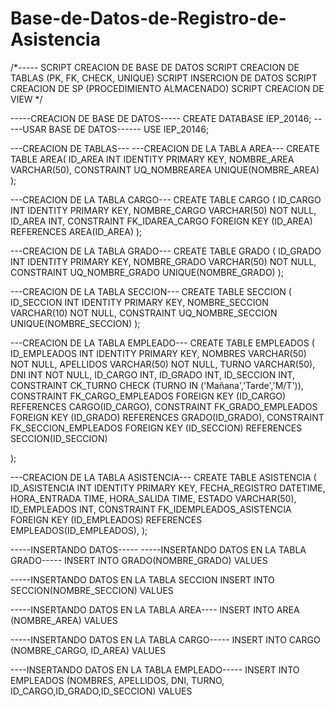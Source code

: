 # Base-de-Datos-de-Registro-de-Asistencia
/*-----
SCRIPT CREACION DE BASE DE DATOS 
SCRIPT CREACION DE TABLAS (PK, FK, CHECK, UNIQUE)
SCRIPT INSERCION DE DATOS
SCRIPT CREACION DE SP (PROCEDIMIENTO ALMACENADO)
SCRIPT CREACION DE VIEW
*/


-----CREACION DE BASE DE DATOS-----
CREATE DATABASE IEP_20146;
-----USAR BASE DE DATOS------
USE IEP_20146;

---CREACION DE TABLAS---
---CREACION DE LA TABLA AREA---
CREATE TABLE AREA(
ID_AREA INT IDENTITY PRIMARY KEY,
NOMBRE_AREA VARCHAR(50),
CONSTRAINT UQ_NOMBREAREA UNIQUE(NOMBRE_AREA)
);

---CREACION DE LA TABLA CARGO---
CREATE TABLE CARGO (
ID_CARGO INT IDENTITY PRIMARY KEY,
NOMBRE_CARGO VARCHAR(50) NOT NULL,
ID_AREA INT,
CONSTRAINT FK_IDAREA_CARGO FOREIGN KEY (ID_AREA) REFERENCES AREA(ID_AREA)
);

---CREACION DE LA TABLA GRADO---
CREATE TABLE GRADO (
ID_GRADO INT IDENTITY PRIMARY KEY,
NOMBRE_GRADO VARCHAR(50) NOT NULL,
CONSTRAINT UQ_NOMBRE_GRADO UNIQUE(NOMBRE_GRADO)
);

---CREACION DE LA TABLA SECCION---
CREATE TABLE SECCION (
ID_SECCION INT IDENTITY PRIMARY KEY,
NOMBRE_SECCION VARCHAR(10) NOT NULL,
CONSTRAINT UQ_NOMBRE_SECCION UNIQUE(NOMBRE_SECCION)
);



---CREACION DE LA TABLA EMPLEADO---
CREATE TABLE EMPLEADOS (
ID_EMPLEADOS INT IDENTITY PRIMARY KEY,
NOMBRES VARCHAR(50) NOT NULL,
APELLIDOS VARCHAR(50) NOT NULL,
TURNO VARCHAR(50),
DNI INT NOT NULL,
ID_CARGO INT,
ID_GRADO INT,
ID_SECCION INT,
CONSTRAINT CK_TURNO CHECK (TURNO IN ('Mañana','Tarde','M/T')),
CONSTRAINT FK_CARGO_EMPLEADOS FOREIGN KEY (ID_CARGO) REFERENCES CARGO(ID_CARGO),
CONSTRAINT FK_GRADO_EMPLEADOS FOREIGN KEY (ID_GRADO) REFERENCES GRADO(ID_GRADO),
CONSTRAINT FK_SECCION_EMPLEADOS FOREIGN KEY (ID_SECCION) REFERENCES SECCION(ID_SECCION)

);

---CREACION DE LA TABLA ASISTENCIA---
CREATE TABLE ASISTENCIA (
ID_ASISTENCIA INT IDENTITY PRIMARY KEY,
FECHA_REGISTRO DATETIME,
HORA_ENTRADA TIME,
HORA_SALIDA TIME,
ESTADO VARCHAR(50),
ID_EMPLEADOS INT,
CONSTRAINT FK_IDEMPLEADOS_ASISTENCIA FOREIGN KEY (ID_EMPLEADOS) REFERENCES EMPLEADOS(ID_EMPLEADOS),
);

-----INSERTANDO DATOS-----
-----INSERTANDO DATOS EN LA TABLA GRADO-----
INSERT INTO GRADO(NOMBRE_GRADO) VALUES

-----INSERTANDO DATOS EN LA TABLA SECCION
INSERT INTO SECCION(NOMBRE_SECCION) VALUES

-----INSERTANDO DATOS EN LA TABLA AREA----
INSERT INTO AREA (NOMBRE_AREA) VALUES

-----INSERTANDO DATOS EN LA TABLA CARGO-----
INSERT INTO CARGO (NOMBRE_CARGO, ID_AREA) VALUES

----INSERTANDO DATOS EN LA TABLA EMPLEADO-----
INSERT INTO EMPLEADOS (NOMBRES, APELLIDOS, DNI, TURNO, ID_CARGO,ID_GRADO,ID_SECCION) VALUES

